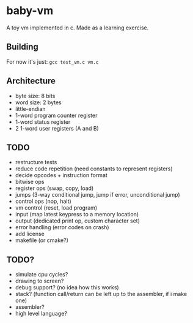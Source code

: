 # baby-vm

A toy vm implemented in c.
Made as a learning exercise.

## Building

For now it's just: `gcc test_vm.c vm.c`

## Architecture

- byte size: 8 bits
- word size: 2 bytes
- little-endian
- 1-word program counter register
- 1-word status register
- 2 1-word user registers (A and B)

## TODO

- restructure tests
- reduce code repetition (need constants to represent registers)
- decide opcodes + instruction format
- bitwise ops
- register ops (swap, copy, load)
- jumps (3-way conditional jump, jump if error, unconditional jump)
- control ops (nop, halt)
- vm control (reset, load program)
- input (map latest keypress to a memory location)
- output (dedicated print op, custom character set)
- error handling (error codes on crash)
- add license
- makefile (or cmake?)

## TODO?

- simulate cpu cycles?
- drawing to screen?
- debug support? (no idea how this works)
- stack? (function call/return can be left up to the assembler, if i make one)
- assembler?
- high level language?
